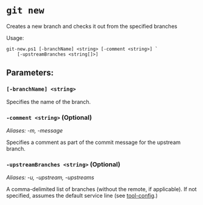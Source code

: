 # `git new`

Creates a new branch and checks it out from the specified branches

Usage:

    git-new.ps1 [-branchName] <string> [-comment <string>] `
        [-upstreamBranches <string[]>]

## Parameters:

### `[-branchName] <string>`

Specifies the name of the branch.

### `-comment <string>` (Optional)

_Aliases: -m, -message_

Specifies a comment as part of the commit message for the upstream branch.

### `-upstreamBranches <string>` (Optional)

_Aliases: -u, -upstream, -upstreams_

A comma-delimited list of branches (without the remote, if applicable). If not specified, assumes the default service line (see [tool-config](./tool-config.md).)
